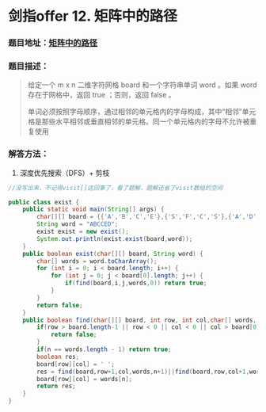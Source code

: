 # 剑指offer 12. 矩阵中的路径

### 题目地址：[矩阵中的路径](https://leetcode-cn.com/problems/ju-zhen-zhong-de-lu-jing-lcof/)



### 题目描述：

>给定一个 m x n 二维字符网格 board 和一个字符串单词 word 。如果 word 存在于网格中，返回 true ；否则，返回 false 。
>
>单词必须按照字母顺序，通过相邻的单元格内的字母构成，其中“相邻”单元格是那些水平相邻或垂直相邻的单元格。同一个单元格内的字母不允许被重复使用
>



### 解答方法：

1. 深度优先搜索（DFS）+ 剪枝

```java
//没写出来，不记得visit[]这回事了，看了题解，题解还省了visit数组的空间

public class exist {
    public static void main(String[] args) {
        char[][] board = {{'A','B','C','E'},{'S','F','C','S'},{'A','D','E','E'}};
        String word = "ABCCED";
        exist exist = new exist();
        System.out.println(exist.exist(board,word));
    }
    public boolean exist(char[][] board, String word) {
        char[] words = word.toCharArray();
        for (int i = 0; i < board.length; i++) {
            for (int j = 0; j < board[0].length; j++) {
                if(find(board,i,j,words,0)) return true;
            }
        }
        return false;
    }
    public boolean find(char[][] board, int row, int col,char[] words, int n){
        if(row > board.length-1 || row < 0 || col < 0 || col > board[0].length-1 || board[row][col] != words[n]){
            return false;
        }
        if(n == words.length - 1) return true;
        boolean res;
        board[row][col] = ' ';
        res = find(board,row+1,col,words,n+1)||find(board,row,col+1,words,n+1)||find(board,row-1,col,words,n+1)||find(board,row,col-1,words,n+1);
        board[row][col] = words[n];
        return res;
    }
}
```